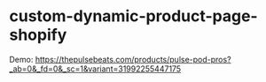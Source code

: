 # custom-dynamic-product-page-shopify

Demo: https://thepulsebeats.com/products/pulse-pod-pros?_ab=0&_fd=0&_sc=1&variant=31992255447175
